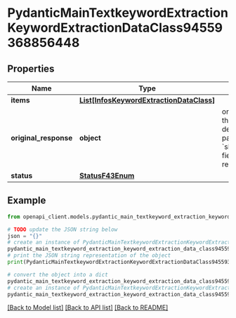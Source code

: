 # PydanticMainTextkeywordExtractionKeywordExtractionDataClass94559368856448


## Properties

Name | Type | Description | Notes
------------ | ------------- | ------------- | -------------
**items** | [**List[InfosKeywordExtractionDataClass]**](InfosKeywordExtractionDataClass.md) |  | [optional] 
**original_response** | **object** | original response sent by the provider, hidden by default, show it by passing the &#x60;show_original_response&#x60; field to &#x60;true&#x60; in your request | [optional] 
**status** | [**StatusF43Enum**](StatusF43Enum.md) |  | 

## Example

```python
from openapi_client.models.pydantic_main_textkeyword_extraction_keyword_extraction_data_class94559368856448 import PydanticMainTextkeywordExtractionKeywordExtractionDataClass94559368856448

# TODO update the JSON string below
json = "{}"
# create an instance of PydanticMainTextkeywordExtractionKeywordExtractionDataClass94559368856448 from a JSON string
pydantic_main_textkeyword_extraction_keyword_extraction_data_class94559368856448_instance = PydanticMainTextkeywordExtractionKeywordExtractionDataClass94559368856448.from_json(json)
# print the JSON string representation of the object
print(PydanticMainTextkeywordExtractionKeywordExtractionDataClass94559368856448.to_json())

# convert the object into a dict
pydantic_main_textkeyword_extraction_keyword_extraction_data_class94559368856448_dict = pydantic_main_textkeyword_extraction_keyword_extraction_data_class94559368856448_instance.to_dict()
# create an instance of PydanticMainTextkeywordExtractionKeywordExtractionDataClass94559368856448 from a dict
pydantic_main_textkeyword_extraction_keyword_extraction_data_class94559368856448_form_dict = pydantic_main_textkeyword_extraction_keyword_extraction_data_class94559368856448.from_dict(pydantic_main_textkeyword_extraction_keyword_extraction_data_class94559368856448_dict)
```
[[Back to Model list]](../README.md#documentation-for-models) [[Back to API list]](../README.md#documentation-for-api-endpoints) [[Back to README]](../README.md)


